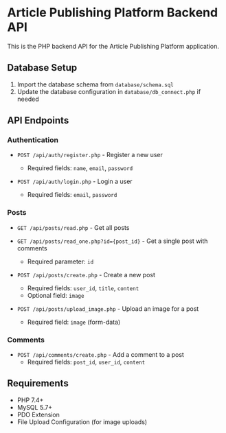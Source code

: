 # Article Publishing Platform Backend API

This is the PHP backend API for the Article Publishing Platform application.

## Database Setup

1. Import the database schema from `database/schema.sql`
2. Update the database configuration in `database/db_connect.php` if needed

## API Endpoints

### Authentication

- `POST /api/auth/register.php` - Register a new user
  - Required fields: `name`, `email`, `password`
  
- `POST /api/auth/login.php` - Login a user
  - Required fields: `email`, `password`
  
### Posts

- `GET /api/posts/read.php` - Get all posts
  
- `GET /api/posts/read_one.php?id={post_id}` - Get a single post with comments
  - Required parameter: `id`
  
- `POST /api/posts/create.php` - Create a new post
  - Required fields: `user_id`, `title`, `content`
  - Optional field: `image`
  
- `POST /api/posts/upload_image.php` - Upload an image for a post
  - Required field: `image` (form-data)
  
### Comments

- `POST /api/comments/create.php` - Add a comment to a post
  - Required fields: `post_id`, `user_id`, `content`
  
## Requirements

- PHP 7.4+
- MySQL 5.7+
- PDO Extension
- File Upload Configuration (for image uploads) 